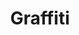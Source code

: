 ---
title: Graffiti
crosslinks:
- graffhelp
- streetart
- pics
- StreetArtPorn
- dontdeadopeninside
- AtlantaGraffiti
- gatekeeping
- sanfrancisco
- WHATISANARCHISM
- Atlanta
- Serendipity
- wheatpaste
- analog
- SeattleWA
- surfing
- museum
- modelmakers
- lewronggeneration
- literature
---
